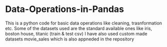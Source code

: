 # Data-Operations-in-Pandas
This is a python code for basic data operations like cleaning, trasnformation etc.
Some of the datasets used are the standard available ones like iris, boston house, titanic (train & test csv)
I have also used custom made datasets movie_sales which is also appneded in the repository

